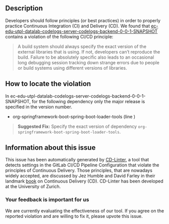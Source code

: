 
## Description
Developers should follow principles (or best practices) in order to properly practice Continuous Integration (CI) and Delivery (CD).
We found that [ec-edu-utpl-datalab-codelogs-server-codelogs-backend-0-0-1-SNAPSHOT](https://gitlab.com/codelogs/codelogs-backend/blob/master/.gitlab-ci.yml) contains a violation of the following CI/CD principle:

> A build system should always specify the exact version of the external libraries that is using.
If not, developers can’t reproduce the build. Failure to be absolutely specific also leads to an occasional long debugging session tracking down strange errors due to people or build systems using different versions of libraries.

## How to locate the violation

In ec-edu-utpl-datalab-codelogs-server-codelogs-backend-0-0-1-SNAPSHOT, for the following dependency only the major release is specified in the version number.

* org-springframework-boot-spring-boot-loader-tools (line )

> **Suggested Fix:** Specify the exact version of dependency `org-springframework-boot-spring-boot-loader-tools`.

## Information about this issue

This issue has been automatically generated by [CD-Linter](https://gitlab.com/Jancso/configuration-analytics), a tool that detects settings in the GitLab CI/CD Pipeline Configuration that violate the principles of Continuous Delivery. Those principles, that are nowadays widely accepted, are discussed by Jez Humble and David Farley in their landmark [book](https://www.oreilly.com/library/view/continuous-delivery-reliable/9780321670250/) on Continuous Delivery (CD). CD-Linter has been developed at the University of Zurich.

### Your feedback is important for us
We are currently evaluating the effectiveness of our tool. If you agree on the reported violation and are willing to fix it, please upvote this issue.